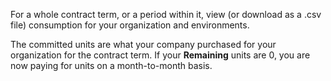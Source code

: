 
For a whole contract term, or a period within it, view (or download as a .csv file) consumption for your organization and environments.

The committed units are what your company purchased for your organization for the contract term. If your **Remaining** units are 0, you are now paying for units on a month-to-month basis.

